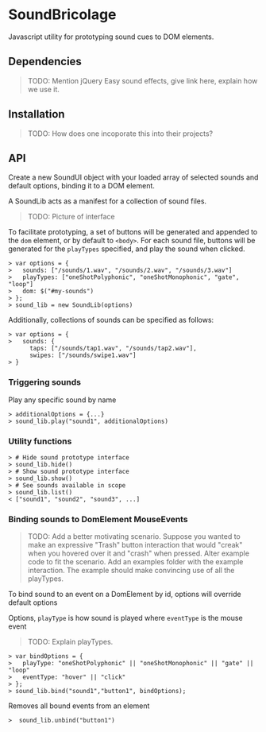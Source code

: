 # SoundBricolage
Javascript utility for prototyping sound cues to DOM elements.

## Dependencies
> TODO: Mention jQuery Easy sound effects, give link here, explain how we use it.

## Installation
> TODO: How does one incoporate this into their projects?

## API

Create a new SoundUI object with your loaded array of selected sounds and default options, binding it to a DOM element.

A SoundLib acts as a manifest for a collection of sound files. 
> TODO: Picture of interface

To facilitate prototyping, a set of buttons will be generated and appended to the `dom` element, or by default to `<body>`. For each sound file, buttons will be generated for the `playTypes` specified, and play the sound when clicked.
~~~
> var options = {
>   sounds: ["/sounds/1.wav", "/sounds/2.wav", "/sounds/3.wav"]
> 	playTypes: ["oneShotPolyphonic", "oneShotMonophonic", "gate", "loop"]
>   dom: $("#my-sounds")
> };
> sound_lib = new SoundLib(options)
~~~
Additionally, collections of sounds can be specified as follows: 
~~~
> var options = {
>   sounds: { 
      taps: ["/sounds/tap1.wav", "/sounds/tap2.wav"],
      swipes: ["/sounds/swipe1.wav"]
> }
~~~
### Triggering sounds
Play any specific sound by name

~~~
> additionalOptions = {...}
> sound_lib.play("sound1", additionalOptions)
~~~

### Utility functions
~~~
> # Hide sound prototype interface
> sound_lib.hide()
> # Show sound prototype interface
> sound_lib.show()
> # See sounds available in scope
> sound_lib.list()
< ["sound1", "sound2", "sound3", ...] 
~~~


### Binding sounds to DomElement MouseEvents
> TODO: Add a better motivating scenario. Suppose you wanted to make an expressive "Trash" button interaction that would "creak" when you hovered over it and "crash" when pressed. Alter example code to fit the scenario. Add an examples folder with the example interaction. The example should make convincing use of all the playTypes. 

To bind sound to an event on a DomElement by id, options will override default options

Options, `playType` is how sound is played where `eventType` is the mouse event
> TODO: Explain playTypes.
~~~
> var bindOptions = {
> 	playType: "oneShotPolyphonic" || "oneShotMonophonic" || "gate" || "loop"
> 	eventType: "hover" || "click"
> };
> sound_lib.bind("sound1","button1", bindOptions);
~~~

Removes all bound events from an element
~~~
>  sound_lib.unbind("button1")
~~~


